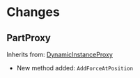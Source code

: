 # Changes
## PartProxy
Inherits from: [DynamicInstanceProxy](#DynamicInstanceProxy)
- New method added: `AddForceAtPosition`
